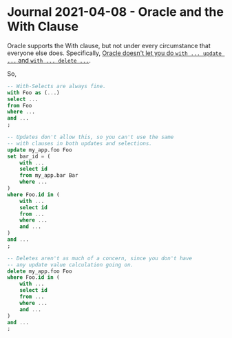 Journal 2021-04-08 - Oracle and the With Clause
=========

Oracle supports the With clause, but not under every circumstance that everyone else does.  Specifically, [Oracle doesn't let you do `with ... update ...` and `with ... delete ...`](https://stackoverflow.com/questions/5380559/update-statement-using-with-clause).

So,

```sql
-- With-Selects are always fine.
with Foo as (...)
select ...
from Foo
where ...
and ...
;

-- Updates don't allow this, so you can't use the same
-- with clauses in both updates and selections.
update my_app.foo Foo
set bar_id = (
    with ...
    select id
    from my_app.bar Bar
    where ...
)
where Foo.id in (
    with ...
    select id
    from ...
    where ...
    and ...
)
and ...
;

-- Deletes aren't as much of a concern, since you don't have
-- any update value calculation going on.
delete my_app.foo Foo
where Foo.id in (
    with ...
    select id
    from ...
    where ...
    and ...
)
and ...
;
```
